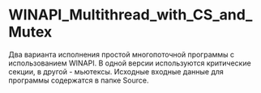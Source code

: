 # WINAPI_Multithread_with_CS_and_Mutex
Два варианта исполнения простой многопоточной программы с использованием WINAPI. В одной версии используются критические секции, в другой - мьютексы. Исходные входные данные для программы содержатся в папке Source.
